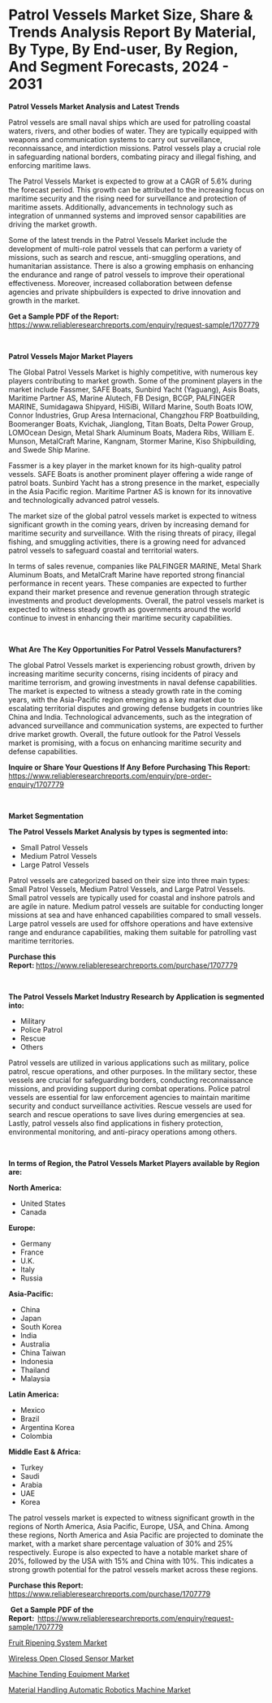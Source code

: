 <p><h1>Patrol Vessels Market Size, Share & Trends Analysis Report By Material, By Type, By End-user, By Region, And Segment Forecasts, 2024 - 2031</h1></p><p><strong>Patrol Vessels Market Analysis and Latest Trends</strong></p>
<p><p>Patrol vessels are small naval ships which are used for patrolling coastal waters, rivers, and other bodies of water. They are typically equipped with weapons and communication systems to carry out surveillance, reconnaissance, and interdiction missions. Patrol vessels play a crucial role in safeguarding national borders, combating piracy and illegal fishing, and enforcing maritime laws.</p><p>The Patrol Vessels Market is expected to grow at a CAGR of 5.6% during the forecast period. This growth can be attributed to the increasing focus on maritime security and the rising need for surveillance and protection of maritime assets. Additionally, advancements in technology such as integration of unmanned systems and improved sensor capabilities are driving the market growth.</p><p>Some of the latest trends in the Patrol Vessels Market include the development of multi-role patrol vessels that can perform a variety of missions, such as search and rescue, anti-smuggling operations, and humanitarian assistance. There is also a growing emphasis on enhancing the endurance and range of patrol vessels to improve their operational effectiveness. Moreover, increased collaboration between defense agencies and private shipbuilders is expected to drive innovation and growth in the market.</p></p>
<p><strong>Get a Sample PDF of the Report:&nbsp;</strong> <a href="https://www.reliableresearchreports.com/enquiry/request-sample/1707779">https://www.reliableresearchreports.com/enquiry/request-sample/1707779</a></p>
<p>&nbsp;</p>
<p><strong>Patrol Vessels Major Market Players</strong></p>
<p><p>The Global Patrol Vessels Market is highly competitive, with numerous key players contributing to market growth. Some of the prominent players in the market include Fassmer, SAFE Boats, Sunbird Yacht (Yaguang), Asis Boats, Maritime Partner AS, Marine Alutech, FB Design, BCGP, PALFINGER MARINE, Sumidagawa Shipyard, HiSiBi, Willard Marine, South Boats IOW, Connor Industries, Grup Aresa Internacional, Changzhou FRP Boatbuilding, Boomeranger Boats, Kvichak, Jianglong, Titan Boats, Delta Power Group, LOMOcean Design, Metal Shark Aluminum Boats, Madera Ribs, William E. Munson, MetalCraft Marine, Kangnam, Stormer Marine, Kiso Shipbuilding, and Swede Ship Marine.</p><p>Fassmer is a key player in the market known for its high-quality patrol vessels. SAFE Boats is another prominent player offering a wide range of patrol boats. Sunbird Yacht has a strong presence in the market, especially in the Asia Pacific region. Maritime Partner AS is known for its innovative and technologically advanced patrol vessels.</p><p>The market size of the global patrol vessels market is expected to witness significant growth in the coming years, driven by increasing demand for maritime security and surveillance. With the rising threats of piracy, illegal fishing, and smuggling activities, there is a growing need for advanced patrol vessels to safeguard coastal and territorial waters.</p><p>In terms of sales revenue, companies like PALFINGER MARINE, Metal Shark Aluminum Boats, and MetalCraft Marine have reported strong financial performance in recent years. These companies are expected to further expand their market presence and revenue generation through strategic investments and product developments. Overall, the patrol vessels market is expected to witness steady growth as governments around the world continue to invest in enhancing their maritime security capabilities.</p></p>
<p>&nbsp;</p>
<p><strong>What Are The Key Opportunities For Patrol Vessels Manufacturers?</strong></p>
<p><p>The global Patrol Vessels market is experiencing robust growth, driven by increasing maritime security concerns, rising incidents of piracy and maritime terrorism, and growing investments in naval defense capabilities. The market is expected to witness a steady growth rate in the coming years, with the Asia-Pacific region emerging as a key market due to escalating territorial disputes and growing defense budgets in countries like China and India. Technological advancements, such as the integration of advanced surveillance and communication systems, are expected to further drive market growth. Overall, the future outlook for the Patrol Vessels market is promising, with a focus on enhancing maritime security and defense capabilities.</p></p>
<p><strong>Inquire or Share Your Questions If Any Before Purchasing This Report:</strong> <a href="https://www.reliableresearchreports.com/enquiry/pre-order-enquiry/1707779">https://www.reliableresearchreports.com/enquiry/pre-order-enquiry/1707779</a></p>
<p>&nbsp;</p>
<p><strong>Market Segmentation</strong></p>
<p><strong>The Patrol Vessels Market Analysis by types is segmented into:</strong></p>
<p><ul><li>Small Patrol Vessels</li><li>Medium Patrol Vessels</li><li>Large Patrol Vessels</li></ul></p>
<p><p>Patrol vessels are categorized based on their size into three main types: Small Patrol Vessels, Medium Patrol Vessels, and Large Patrol Vessels. Small patrol vessels are typically used for coastal and inshore patrols and are agile in nature. Medium patrol vessels are suitable for conducting longer missions at sea and have enhanced capabilities compared to small vessels. Large patrol vessels are used for offshore operations and have extensive range and endurance capabilities, making them suitable for patrolling vast maritime territories.</p></p>
<p><strong>Purchase this Report:&nbsp;</strong><a href="https://www.reliableresearchreports.com/purchase/1707779">https://www.reliableresearchreports.com/purchase/1707779</a></p>
<p>&nbsp;</p>
<p><strong>The Patrol Vessels Market Industry Research by Application is segmented into:</strong></p>
<p><ul><li>Military</li><li>Police Patrol</li><li>Rescue</li><li>Others</li></ul></p>
<p><p>Patrol vessels are utilized in various applications such as military, police patrol, rescue operations, and other purposes. In the military sector, these vessels are crucial for safeguarding borders, conducting reconnaissance missions, and providing support during combat operations. Police patrol vessels are essential for law enforcement agencies to maintain maritime security and conduct surveillance activities. Rescue vessels are used for search and rescue operations to save lives during emergencies at sea. Lastly, patrol vessels also find applications in fishery protection, environmental monitoring, and anti-piracy operations among others.</p></p>
<p>&nbsp;</p>
<p><strong>In terms of Region, the Patrol Vessels Market Players available by Region are:</strong></p>
<p>
    <p> <strong> North America: </strong>
        <ul>
            <li>United States</li>
            <li>Canada</li>
        </ul>
        </p> 
    <p> <strong> Europe: </strong>
        <ul>
            <li>Germany</li>
            <li>France</li>
            <li>U.K.</li>
            <li>Italy</li>
            <li>Russia</li>
        </ul>
        </p> 
    <p> <strong> Asia-Pacific: </strong>
        <ul>
            <li>China</li>
            <li>Japan</li>
            <li>South Korea</li>
            <li>India</li>
            <li>Australia</li>
            <li>China Taiwan</li>
            <li>Indonesia</li>
            <li>Thailand</li>
            <li>Malaysia</li>
        </ul>
        </p> 
    <p> <strong> Latin America: </strong>
        <ul>
            <li>Mexico</li>
            <li>Brazil</li>
            <li>Argentina Korea</li>
            <li>Colombia</li>
        </ul>
        </p> 
    <p> <strong> Middle East & Africa: </strong>
        <ul>
            <li>Turkey</li>
            <li>Saudi</li>
            <li>Arabia</li>
            <li>UAE</li>
            <li>Korea</li>
        </ul>
    </p>
    </p>
<p><p>The patrol vessels market is expected to witness significant growth in the regions of North America, Asia Pacific, Europe, USA, and China. Among these regions, North America and Asia Pacific are projected to dominate the market, with a market share percentage valuation of 30% and 25% respectively. Europe is also expected to have a notable market share of 20%, followed by the USA with 15% and China with 10%. This indicates a strong growth potential for the patrol vessels market across these regions.</p></p>
<p><strong>Purchase this Report: </strong><a href="https://www.reliableresearchreports.com/purchase/1707779">https://www.reliableresearchreports.com/purchase/1707779</a></p>
<p>&nbsp;<strong>Get a Sample PDF of the Report:&nbsp;&nbsp;</strong><a href="https://www.reliableresearchreports.com/enquiry/request-sample/1707779">https://www.reliableresearchreports.com/enquiry/request-sample/1707779</a></p>
<p><strong></strong></p>
<p><p><a href="https://issuu.com/reportprime-2/docs/fruit-ripening-system-market-size-2030.pptx">Fruit Ripening System Market</a></p><p><a href="https://issuu.com/reportprime-2/docs/wireless-open-closed-sensor-market-size-2030.pptx">Wireless Open Closed Sensor Market</a></p><p><a href="https://github.com/laholand/Market-Research-Report-List-2/blob/main/machine-tending-equipment-market.md">Machine Tending Equipment Market</a></p><p><a href="https://github.com/jhcraigie/Market-Research-Report-List-2/blob/main/material-handling-automatic-robotics-machine-market.md">Material Handling Automatic Robotics Machine Market</a></p></p>